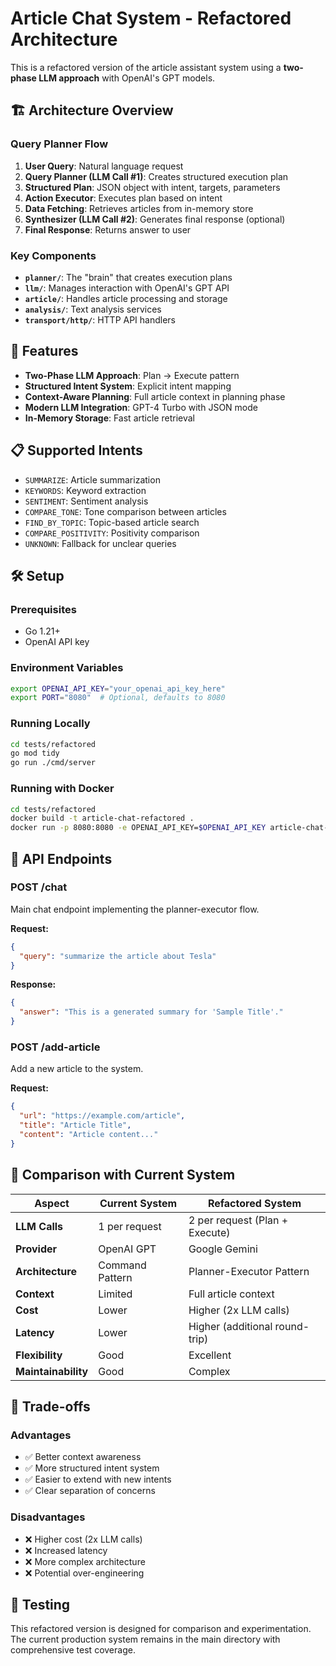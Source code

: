 # Article Chat System - Refactored Architecture

This is a refactored version of the article assistant system using a **two-phase LLM approach** with OpenAI's GPT models.

## 🏗️ Architecture Overview

### Query Planner Flow
1. **User Query**: Natural language request
2. **Query Planner (LLM Call #1)**: Creates structured execution plan
3. **Structured Plan**: JSON object with intent, targets, parameters
4. **Action Executor**: Executes plan based on intent
5. **Data Fetching**: Retrieves articles from in-memory store
6. **Synthesizer (LLM Call #2)**: Generates final response (optional)
7. **Final Response**: Returns answer to user

### Key Components

- **`planner/`**: The "brain" that creates execution plans
- **`llm/`**: Manages interaction with OpenAI's GPT API
- **`article/`**: Handles article processing and storage
- **`analysis/`**: Text analysis services
- **`transport/http/`**: HTTP API handlers

## 🚀 Features

- **Two-Phase LLM Approach**: Plan → Execute pattern
- **Structured Intent System**: Explicit intent mapping
- **Context-Aware Planning**: Full article context in planning phase
- **Modern LLM Integration**: GPT-4 Turbo with JSON mode
- **In-Memory Storage**: Fast article retrieval

## 📋 Supported Intents

- `SUMMARIZE`: Article summarization
- `KEYWORDS`: Keyword extraction
- `SENTIMENT`: Sentiment analysis
- `COMPARE_TONE`: Tone comparison between articles
- `FIND_BY_TOPIC`: Topic-based article search
- `COMPARE_POSITIVITY`: Positivity comparison
- `UNKNOWN`: Fallback for unclear queries

## 🛠️ Setup

### Prerequisites
- Go 1.21+
- OpenAI API key

### Environment Variables
```bash
export OPENAI_API_KEY="your_openai_api_key_here"
export PORT="8080"  # Optional, defaults to 8080
```

### Running Locally
```bash
cd tests/refactored
go mod tidy
go run ./cmd/server
```

### Running with Docker
```bash
cd tests/refactored
docker build -t article-chat-refactored .
docker run -p 8080:8080 -e OPENAI_API_KEY=$OPENAI_API_KEY article-chat-refactored
```

## 📡 API Endpoints

### POST /chat
Main chat endpoint implementing the planner-executor flow.

**Request:**
```json
{
  "query": "summarize the article about Tesla"
}
```

**Response:**
```json
{
  "answer": "This is a generated summary for 'Sample Title'."
}
```

### POST /add-article
Add a new article to the system.

**Request:**
```json
{
  "url": "https://example.com/article",
  "title": "Article Title",
  "content": "Article content..."
}
```

## 🔄 Comparison with Current System

| Aspect | Current System | Refactored System |
|--------|---------------|------------------|
| **LLM Calls** | 1 per request | 2 per request (Plan + Execute) |
| **Provider** | OpenAI GPT | Google Gemini |
| **Architecture** | Command Pattern | Planner-Executor Pattern |
| **Context** | Limited | Full article context |
| **Cost** | Lower | Higher (2x LLM calls) |
| **Latency** | Lower | Higher (additional round-trip) |
| **Flexibility** | Good | Excellent |
| **Maintainability** | Good | Complex |

## 🎯 Trade-offs

### Advantages
- ✅ Better context awareness
- ✅ More structured intent system
- ✅ Easier to extend with new intents
- ✅ Clear separation of concerns

### Disadvantages
- ❌ Higher cost (2x LLM calls)
- ❌ Increased latency
- ❌ More complex architecture
- ❌ Potential over-engineering

## 🧪 Testing

This refactored version is designed for comparison and experimentation. The current production system remains in the main directory with comprehensive test coverage.
